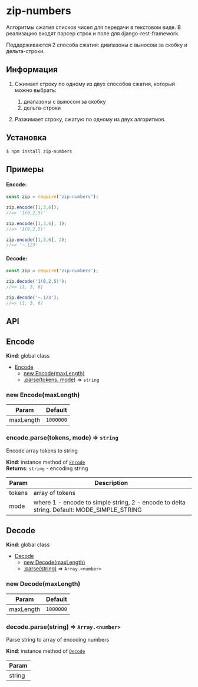 # zip-numbers

Алгоритмы сжатия списков чисел для передачи в текстовом виде. В реализацию входят парсер строк и поле для django-rest-framework.

Поддерживаются 2 способа сжатия: диапазоны с выносом за скобку и дельта-строки.

## Информация

1. Сжимает строку по одному из двух способов сжатия, который можно выбрать:
    1. диапазоны с выносом за скобку
    2. дельта-строки
    
2. Разжимает строку, сжатую по одному из двух алгоритмов.

## Установка

```
$ npm install zip-numbers
```


## Примеры
#### Encode:
```js
const zip = require('zip-numbers');

zip.encode([1,3,6]);
//=> '1(0,2,5)'

zip.encode([1,3,6], 1);
//=> '1(0,2,5)'

zip.encode([1,3,6], 2);
//=> '~.123'
```
#### Decode:
```js
const zip = require('zip-numbers');

zip.decode('1(0,2,5)');
//=> [1, 3, 6]

zip.decode('~.123');
//=> [1, 3, 6]
```

## API
<a name="Encode+_encodeString"></a>

<a name="Encode"></a>

## Encode
**Kind**: global class  

* [Encode](#Encode)
    * [new Encode(maxLength)](#new_Encode_new)
    * [.parse(tokens, mode)](#Encode+parse) ⇒ <code>string</code>

<a name="new_Encode_new"></a>

### new Encode(maxLength)

| Param | Default |
| --- | --- |
| maxLength | <code>1000000</code> | 

<a name="Encode+parse"></a>

### encode.parse(tokens, mode) ⇒ <code>string</code>
Encode array tokens to string

**Kind**: instance method of [<code>Encode</code>](#Encode)  
**Returns**: <code>string</code> - encoding string  

| Param | Description |
| --- | --- |
| tokens | array of tokens |
| mode | where 1 - encode to simple string, 2 - encode to delta string. Default: MODE_SIMPLE_STRING |

<a name="Decode"></a>

## Decode
**Kind**: global class  

* [Decode](#Decode)
    * [new Decode(maxLength)](#new_Decode_new)
    * [.parse(string)](#Decode+parse) ⇒ <code>Array.&lt;number&gt;</code>

<a name="new_Decode_new"></a>

### new Decode(maxLength)

| Param | Default |
| --- | --- |
| maxLength | <code>1000000</code> | 

<a name="Decode+parse"></a>

### decode.parse(string) ⇒ <code>Array.&lt;number&gt;</code>
Parse string to array of encoding numbers

**Kind**: instance method of [<code>Decode</code>](#Decode)  

| Param |
| --- |
| string | 

<a name="Decode+parseString"></a>
